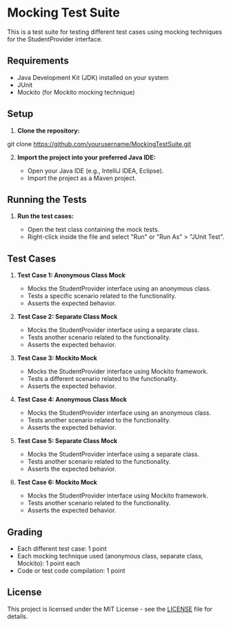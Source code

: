 # Mocking Test Suite

This is a test suite for testing different test cases using mocking techniques for the StudentProvider interface.

## Requirements

- Java Development Kit (JDK) installed on your system
- JUnit
- Mockito (for Mockito mocking technique)

## Setup

1. **Clone the repository:**

git clone https://github.com/yourusername/MockingTestSuite.git


2. **Import the project into your preferred Java IDE:**

   - Open your Java IDE (e.g., IntelliJ IDEA, Eclipse).
   - Import the project as a Maven project.

## Running the Tests

1. **Run the test cases:**

   - Open the test class containing the mock tests.
   - Right-click inside the file and select "Run" or "Run As" > "JUnit Test".

## Test Cases

1. **Test Case 1: Anonymous Class Mock**
   - Mocks the StudentProvider interface using an anonymous class.
   - Tests a specific scenario related to the functionality.
   - Asserts the expected behavior.

2. **Test Case 2: Separate Class Mock**
   - Mocks the StudentProvider interface using a separate class.
   - Tests another scenario related to the functionality.
   - Asserts the expected behavior.

3. **Test Case 3: Mockito Mock**
   - Mocks the StudentProvider interface using Mockito framework.
   - Tests a different scenario related to the functionality.
   - Asserts the expected behavior.

4. **Test Case 4: Anonymous Class Mock**
   - Mocks the StudentProvider interface using an anonymous class.
   - Tests another scenario related to the functionality.
   - Asserts the expected behavior.

5. **Test Case 5: Separate Class Mock**
   - Mocks the StudentProvider interface using a separate class.
   - Tests another scenario related to the functionality.
   - Asserts the expected behavior.

6. **Test Case 6: Mockito Mock**
   - Mocks the StudentProvider interface using Mockito framework.
   - Tests another scenario related to the functionality.
   - Asserts the expected behavior.

## Grading

- Each different test case: 1 point
- Each mocking technique used (anonymous class, separate class, Mockito): 1 point each
- Code or test code compilation: 1 point

## License

This project is licensed under the MIT License - see the [LICENSE](LICENSE) file for details.

